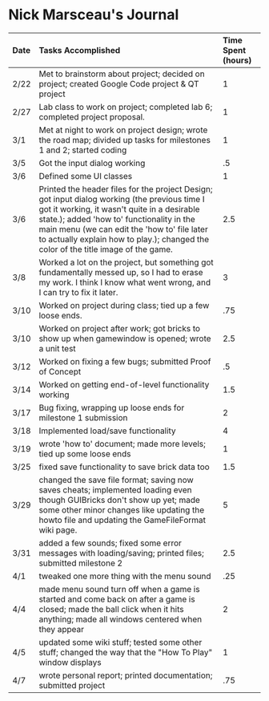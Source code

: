 # Nick Marsceau's Journal #

| **Date** | **Tasks Accomplished** | **Time Spent (hours)** |
|:---------|:-----------------------|:-----------------------|
|2/22      |Met to brainstorm about project; decided on project; created Google Code project & QT project|1                       |
|2/27      |Lab class to work on project; completed lab 6; completed project proposal.|1                       |
|3/1       |Met at night to work on project design; wrote the road map; divided up tasks for milestones 1 and 2; started coding|1                       |
|3/5       |Got the input dialog working|.5                      |
|3/6       |Defined some UI classes |1                       |
|3/6       |Printed the header files for the project Design; got input dialog working (the previous time I got it working, it wasn't quite in a desirable state.); added 'how to' functionality in the main menu (we can edit the 'how to' file later to actually explain how to play.); changed the color of the title image of the game.|2.5                     |
|3/8       |Worked a lot on the project, but something got fundamentally messed up, so I had to erase my work. I think I know what went wrong, and I can try to fix it later.|3                       |
|3/10      |Worked on project during class; tied up a few loose ends.|.75                     |
|3/10      |Worked on project after work; got bricks to show up when gamewindow is opened; wrote a unit test|2.5                     |
|3/12      |Worked on fixing a few bugs; submitted Proof of Concept|.5                      |
|3/14      |Worked on getting end-of-level functionality working|1.5                     |
|3/17      |Bug fixing, wrapping up loose ends for milestone 1 submission|2                       |
|3/18      |Implemented load/save functionality|4                       |
|3/19      |wrote 'how to' document; made more levels; tied up some loose ends|1                       |
|3/25      |fixed save functionality to save brick data too|1.5                     |
|3/29      |changed the save file format; saving now saves cheats; implemented loading even though GUIBricks don't show up yet; made some other minor changes like updating the howto file and updating the GameFileFormat wiki page.|5                       |
|3/31      |added a few sounds; fixed some error messages with loading/saving; printed files; submitted milestone 2|2.5                     |
|4/1       |tweaked one more thing with the menu sound|.25                     |
|4/4       |made menu sound turn off when a game is started and come back on after a game is closed; made the ball click when it hits anything; made all windows centered when they appear|2                       |
|4/5       |updated some wiki stuff; tested some other stuff; changed the way that the "How To Play" window displays|1                       |
|4/7       |wrote personal report; printed documentation; submitted project|.75                     |